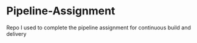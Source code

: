 # Pipeline-Assignment
Repo I used to complete the pipeline assignment for continuous build and delivery
